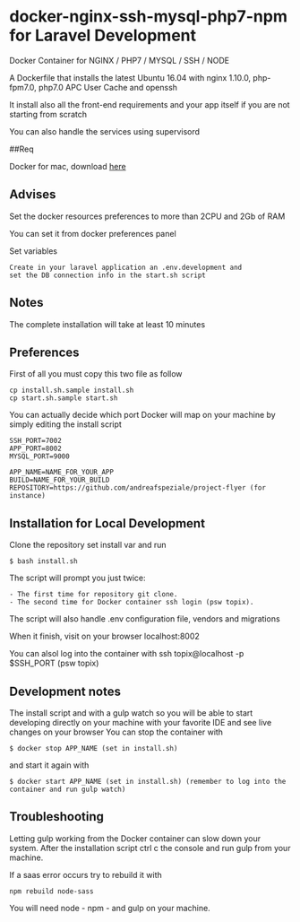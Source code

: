 # docker-nginx-ssh-mysql-php7-npm for Laravel Development
Docker Container for NGINX / PHP7 / MYSQL / SSH / NODE

A Dockerfile that installs the latest Ubuntu 16.04 with nginx 1.10.0, php-fpm7.0, php7.0 APC User Cache and openssh
 
It install also all the front-end requirements and your app itself if you are not starting from scratch

You can also handle the services using supervisord

##Req

Docker for mac, download [here](https://docs.docker.com/docker-for-mac/ "Docker for mac download")

## Advises
Set the docker resources preferences to more than 2CPU and 2Gb of RAM

You can set it from docker preferences panel

Set variables

```
Create in your laravel application an .env.development and 
set the DB connection info in the start.sh script
```

## Notes
The complete installation will take at least 10 minutes

## Preferences
First of all you must copy this two file as follow
```
cp install.sh.sample install.sh
cp start.sh.sample start.sh
```

You can actually decide which port Docker will map on your machine by simply editing the install script
```
SSH_PORT=7002
APP_PORT=8002
MYSQL_PORT=9000
```

```
APP_NAME=NAME_FOR_YOUR_APP
BUILD=NAME_FOR_YOUR_BUILD
REPOSITORY=https://github.com/andreafspeziale/project-flyer (for instance)
```

## Installation for Local Development
Clone the repository set install var and run

```
$ bash install.sh
```

The script will prompt you just twice:
```
- The first time for repository git clone.
- The second time for Docker container ssh login (psw topix).
```

The script will also handle .env configuration file, vendors and migrations


When it finish, visit on your browser localhost:8002


You can alsol log into the container with ssh topix@localhost -p $SSH_PORT (psw topix)

## Development notes
The install script and with a gulp watch so you will be able to start developing directly on your machine with your favorite IDE and see live changes on your browser
You can stop the container with

```
$ docker stop APP_NAME (set in install.sh)
```

and start it again with

```
$ docker start APP_NAME (set in install.sh) (remember to log into the container and run gulp watch)
```

## Troubleshooting
Letting gulp working from the Docker container can slow down your system.
After the installation script ctrl c the console and run gulp from your machine.

If a saas error occurs try to rebuild it with 

```
npm rebuild node-sass
```

You will need node - npm - and gulp on your machine.
